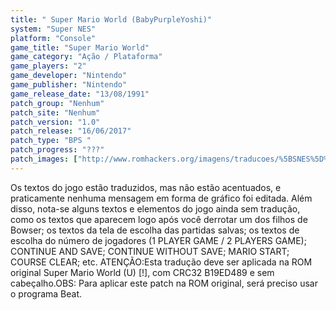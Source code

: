 ```yaml
---
title: " Super Mario World (BabyPurpleYoshi)"
system: "Super NES"
platform: "Console"
game_title: "Super Mario World"
game_category: "Ação / Plataforma"
game_players: "2"
game_developer: "Nintendo"
game_publisher: "Nintendo"
game_release_date: "13/08/1991"
patch_group: "Nenhum"
patch_site: "Nenhum"
patch_version: "1.0"
patch_release: "16/06/2017"
patch_type: "BPS "
patch_progress: "???"
patch_images: ["http://www.romhackers.org/imagens/traducoes/%5BSNES%5D%20Super%20Mario%20World%20-%20BabyPurpleYoshi%20-%201.png","http://www.romhackers.org/imagens/traducoes/%5BSNES%5D%20Super%20Mario%20World%20-%20BabyPurpleYoshi%20-%202.png","http://www.romhackers.org/imagens/traducoes/%5BSNES%5D%20Super%20Mario%20World%20-%20BabyPurpleYoshi%20-%203.png"]
---
```

Os textos do jogo estão traduzidos, mas não estão acentuados, e praticamente nenhuma mensagem em forma de gráfico foi editada. Além disso, nota-se alguns textos e elementos do jogo ainda sem tradução, como os textos que aparecem logo após você derrotar um dos filhos de Bowser; os textos da tela de escolha das partidas salvas; os textos de escolha do número de jogadores (1 PLAYER GAME / 2 PLAYERS GAME); CONTINUE AND SAVE; CONTINUE WITHOUT SAVE; MARIO START; COURSE CLEAR; etc. ATENÇÃO:Esta tradução deve ser aplicada na ROM original Super Mario World (U) [!], com CRC32 B19ED489 e sem cabeçalho.OBS: Para aplicar este patch na ROM original, será preciso usar o programa Beat.